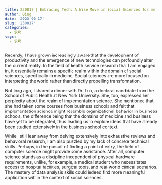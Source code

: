 ```yaml
---
title: 230817 | Embracing Tech: A Wise Move in Social Sciences for me
author: Qing
date: '2023-08-17'
slug: '230817'
categories:
  - 求索
tags:
  - 求索
---
```


Recently, I have grown increasingly aware that the development of productivity and the emergence of new technologies can profoundly alter the current reality. In the field of health service research that I am engaged in, it essentially remains a specific realm within the domain of social sciences, specifically in medicine. Social sciences are more focused on interpreting the world rather than directly propelling transformation.

Not long ago, I shared a dinner with Dr. Luo, a doctoral candidate from the School of Public Health at New York University. She, too, expressed her perplexity about the realm of implementation science. She mentioned that she had taken some courses from business schools and felt that implementation science might resemble organizational behavior in business schools, the difference being that the domains of medicine and business have yet to be integrated, thus leading us to explore ideas that have already been studied extensively in the business school context.

While I still lean away from delving extensively into exhaustive reviews and behavioral research, I am also puzzled by my lack of concrete technical skills. Perhaps, in the pursuit of finding a point of entry, the field of computer science might provide some assistance. After all, computer science stands as a discipline independent of physical hardware requirements, unlike, for example, a medical student who necessitates access to hospital facilities, surgical tools, and real-world clinical scenarios. The mastery of data analysis skills could indeed find more meaningful application within the context of social sciences.